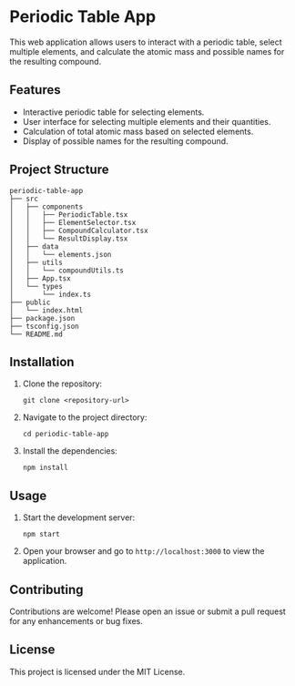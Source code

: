 # Periodic Table App

This web application allows users to interact with a periodic table, select multiple elements, and calculate the atomic mass and possible names for the resulting compound.

## Features

- Interactive periodic table for selecting elements.
- User interface for selecting multiple elements and their quantities.
- Calculation of total atomic mass based on selected elements.
- Display of possible names for the resulting compound.

## Project Structure

```
periodic-table-app
├── src
│   ├── components
│   │   ├── PeriodicTable.tsx
│   │   ├── ElementSelector.tsx
│   │   ├── CompoundCalculator.tsx
│   │   └── ResultDisplay.tsx
│   ├── data
│   │   └── elements.json
│   ├── utils
│   │   └── compoundUtils.ts
│   ├── App.tsx
│   └── types
│       └── index.ts
├── public
│   └── index.html
├── package.json
├── tsconfig.json
└── README.md
```

## Installation

1. Clone the repository:
   ```
   git clone <repository-url>
   ```
2. Navigate to the project directory:
   ```
   cd periodic-table-app
   ```
3. Install the dependencies:
   ```
   npm install
   ```

## Usage

1. Start the development server:
   ```
   npm start
   ```
2. Open your browser and go to `http://localhost:3000` to view the application.

## Contributing

Contributions are welcome! Please open an issue or submit a pull request for any enhancements or bug fixes.

## License

This project is licensed under the MIT License.